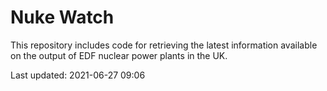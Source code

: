 # Nuke Watch

This repository includes code for retrieving the latest information available on the output of EDF nuclear power plants in the UK.

Last updated: 2021-06-27 09:06